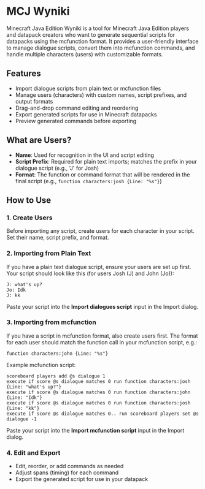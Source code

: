 # MCJ Wyniki

Minecraft Java Edition Wyniki is a tool for Minecraft Java Edition players and datapack creators who want to generate sequential scripts for datapacks using the mcfunction format. It provides a user-friendly interface to manage dialogue scripts, convert them into mcfunction commands, and handle multiple characters (users) with customizable formats.

## Features

- Import dialogue scripts from plain text or mcfunction files
- Manage users (characters) with custom names, script prefixes, and output formats
- Drag-and-drop command editing and reordering
- Export generated scripts for use in Minecraft datapacks
- Preview generated commands before exporting

## What are Users?

- **Name**: Used for recognition in the UI and script editing
- **Script Prefix**: Required for plain text imports; matches the prefix in your dialogue script (e.g., 'J' for Josh)
- **Format**: The function or command format that will be rendered in the final script (e.g., `function characters:josh {Line: "%s"}`)

## How to Use

### 1. Create Users

Before importing any script, create users for each character in your script. Set their name, script prefix, and format.

### 2. Importing from Plain Text

If you have a plain text dialogue script, ensure your users are set up first. Your script should look like this (for users Josh (J) and John (Jo)):

```
J: what's up?
Jo: Idk
J: kk
```

Paste your script into the **Import dialogues script** input in the Import dialog.

### 3. Importing from mcfunction

If you have a script in mcfunction format, also create users first. The format for each user should match the function call in your mcfunction script, e.g.:

```
function characters:john {Line: "%s"}
```

Example mcfunction script:

```
scoreboard players add @s dialogue 1
execute if score @s dialogue matches 0 run function characters:josh {Line: "what's up?"}
execute if score @s dialogue matches 0 run function characters:john {Line: "Idk"}
execute if score @s dialogue matches 0 run function characters:josh {Line: "kk"}
execute if score @s dialogue matches 0.. run scoreboard players set @s dialogue -1
```

Paste your script into the **Import mcfunction script** input in the Import dialog.

### 4. Edit and Export

- Edit, reorder, or add commands as needed
- Adjust spans (timing) for each command
- Export the generated script for use in your datapack
